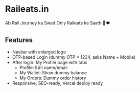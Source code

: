 # Raileats.in

Ab Rail Journey ka Swad Only Raileats ke Saath 🚆🍽️

## Features
- Navbar with enlarged logo
- OTP-based Login (dummy OTP = 1234, asks Name + Mobile)
- After login: My Profile page with tabs
  - Profile: Edit name/email
  - My Wallet: Show dummy balance
  - My Orders: Dummy order history
- Responsive, SEO-ready, Vercel deploy ready
